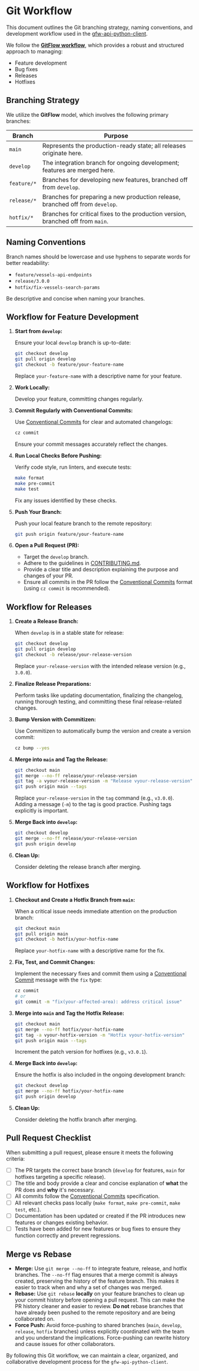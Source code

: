 # Git Workflow

This document outlines the Git branching strategy, naming conventions, and development workflow used in the [gfw-api-python-client](https://github.com/GlobalFishingWatch/gfw-api-python-client).

We follow the **[GitFlow workflow](https://nvie.com/posts/a-successful-git-branching-model/)**, which provides a robust and structured approach to managing:

- Feature development
- Bug fixes
- Releases
- Hotfixes

## Branching Strategy

We utilize the **GitFlow** model, which involves the following primary branches:

| Branch         | Purpose                                                              |
|----------------|----------------------------------------------------------------------|
| `main`         | Represents the production-ready state; all releases originate here. |
| `develop`      | The integration branch for ongoing development; features are merged here. |
| `feature/*`    | Branches for developing new features, branched off from `develop`.      |
| `release/*`    | Branches for preparing a new production release, branched off from `develop`. |
| `hotfix/*`     | Branches for critical fixes to the production version, branched off from `main`. |

## Naming Conventions

Branch names should be lowercase and use hyphens to separate words for better readability:

- `feature/vessels-api-endpoints`
- `release/3.0.0`
- `hotfix/fix-vessels-search-params`

Be descriptive and concise when naming your branches.

## Workflow for Feature Development

1.  **Start from `develop`:**

    Ensure your local `develop` branch is up-to-date:

    ```bash
    git checkout develop
    git pull origin develop
    git checkout -b feature/your-feature-name
    ```

    Replace `your-feature-name` with a descriptive name for your feature.

2.  **Work Locally:**

    Develop your feature, committing changes regularly.

3.  **Commit Regularly with Conventional Commits:**

    Use [Conventional Commits](https://www.conventionalcommits.org/) for clear and automated changelogs:

    ```bash
    cz commit
    ```

    Ensure your commit messages accurately reflect the changes.

4.  **Run Local Checks Before Pushing:**

    Verify code style, run linters, and execute tests:

    ```bash
    make format
    make pre-commit
    make test
    ```

    Fix any issues identified by these checks.

5.  **Push Your Branch:**

    Push your local feature branch to the remote repository:

    ```bash
    git push origin feature/your-feature-name
    ```

6.  **Open a Pull Request (PR):**

    -   Target the `develop` branch.
    -   Adhere to the guidelines in [CONTRIBUTING.md](https://github.com/GlobalFishingWatch/gfw-api-python-client/blob/develop/CONTRIBUTING.md).
    -   Provide a clear title and description explaining the purpose and changes of your PR.
    -   Ensure all commits in the PR follow the [Conventional Commits](https://www.conventionalcommits.org/) format (using `cz commit` is recommended).

## Workflow for Releases

1.  **Create a Release Branch:**

    When `develop` is in a stable state for release:

    ```bash
    git checkout develop
    git pull origin develop
    git checkout -b release/your-release-version
    ```

    Replace `your-release-version` with the intended release version (e.g., `3.0.0`).

2.  **Finalize Release Preparations:**

    Perform tasks like updating documentation, finalizing the changelog, running thorough testing, and committing these final release-related changes.

3.  **Bump Version with Commitizen:**

    Use Commitizen to automatically bump the version and create a version commit:

    ```bash
    cz bump --yes
    ```

4.  **Merge into `main` and Tag the Release:**

    ```bash
    git checkout main
    git merge --no-ff release/your-release-version
    git tag -a vyour-release-version -m "Release vyour-release-version"
    git push origin main --tags
    ```

    Replace `your-release-version` in the `tag` command (e.g., `v3.0.0`). Adding a message (`-m`) to the tag is good practice. Pushing tags explicitly is important.

5.  **Merge Back into `develop`:**

    ```bash
    git checkout develop
    git merge --no-ff release/your-release-version
    git push origin develop
    ```

6.  **Clean Up:**

    Consider deleting the release branch after merging.

## Workflow for Hotfixes

1.  **Checkout and Create a Hotfix Branch from `main`:**

    When a critical issue needs immediate attention on the production branch:

    ```bash
    git checkout main
    git pull origin main
    git checkout -b hotfix/your-hotfix-name
    ```

    Replace `your-hotfix-name` with a descriptive name for the fix.

2.  **Fix, Test, and Commit Changes:**

    Implement the necessary fixes and commit them using a [Conventional Commit](https://www.conventionalcommits.org/) message with the `fix` type:

    ```bash
    cz commit
    # or
    git commit -m "fix(your-affected-area): address critical issue"
    ```

3.  **Merge into `main` and Tag the Hotfix Release:**

    ```bash
    git checkout main
    git merge --no-ff hotfix/your-hotfix-name
    git tag -a vyour-hotfix-version -m "Hotfix vyour-hotfix-version"
    git push origin main --tags
    ```

    Increment the patch version for hotfixes (e.g., `v3.0.1`).

4.  **Merge Back into `develop`:**

    Ensure the hotfix is also included in the ongoing development branch:

    ```bash
    git checkout develop
    git merge --no-ff hotfix/your-hotfix-name
    git push origin develop
    ```

5.  **Clean Up:**

    Consider deleting the hotfix branch after merging.

## Pull Request Checklist

When submitting a pull request, please ensure it meets the following criteria:

-   [ ] The PR targets the correct base branch (`develop` for features, `main` for hotfixes targeting a specific release).
-   [ ] The title and body provide a clear and concise explanation of **what** the PR does and **why** it's necessary.
-   [ ] All commits follow the [Conventional Commits](https://www.conventionalcommits.org/) specification.
-   [ ] All relevant checks pass locally (`make format`, `make pre-commit`, `make test`, etc.).
-   [ ] Documentation has been updated or created if the PR introduces new features or changes existing behavior.
-   [ ] Tests have been added for new features or bug fixes to ensure they function correctly and prevent regressions.

## Merge vs Rebase

-   **Merge:** Use `git merge --no-ff` to integrate feature, release, and hotfix branches. The `--no-ff` flag ensures that a merge commit is always created, preserving the history of the feature branch. This makes it easier to track when and why a set of changes was merged.
-   **Rebase:** Use `git rebase` **locally** on your feature branches to clean up your commit history before opening a pull request. This can make the PR history cleaner and easier to review. **Do not** rebase branches that have already been pushed to the remote repository and are being collaborated on.
-   **Force Push:** Avoid force-pushing to shared branches (`main`, `develop`, `release`, `hotfix` branches) unless explicitly coordinated with the team and you understand the implications. Force-pushing can rewrite history and cause issues for other collaborators.

By following this Git workflow, we can maintain a clear, organized, and collaborative development process for the `gfw-api-python-client`.
